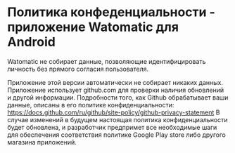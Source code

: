 # Политика конфеденциальности - приложение Watomatic для Android

Watomatic не собирает данные, позволяющие идентифицировать личность без прямого согласия пользователя.

Приложение этой версии автоматически не собирает никаких данных. Приложение использует github.com для проверки наличия обновлений и другой информации. Подробности того, как Github обрабатывает ваши данные, описаны в его политике конфиденциальности: https://docs.github.com/ru/github/site-policy/github-privacy-statement
В случае изменений в будущем настоящая политика конфиденциальности будет обновлена, и разработчик предпримет все необходимые шаги для обеспечения соответствия политике Google Play store либо другого магазина приложений.
